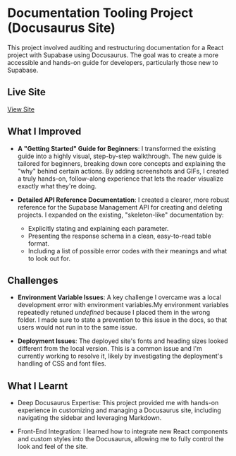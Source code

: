 # Documentation Tooling Project (Docusaurus Site)
This project involved auditing and restructuring documentation for a React project with Supabase using Docusaurus. The goal was to create a more accessible and hands-on guide for developers, particularly those new to Supabase.

## Live Site
[View Site](https://writetech-accelerator-portfolio-que.vercel.app/)

## What I Improved
- **A "Getting Started" Guide for Beginners**: I transformed the existing guide into a highly visual, step-by-step walkthrough. The new guide is tailored for beginners, breaking down core concepts and explaining the "why" behind certain actions. By adding screenshots and GIFs, I created a truly hands-on, follow-along experience that lets the reader visualize exactly what they're doing.

- **Detailed API Reference Documentation**: I created a clearer, more robust reference for the Supabase Management API for creating and deleting projects. I expanded on the existing, "skeleton-like" documentation by:
    - Explicitly stating and explaining each parameter.
    - Presenting the response schema in a clean, easy-to-read table format.
    - Including a list of possible error codes with their meanings and what to look out for.


## Challenges
- **Environment Variable Issues**: A key challenge I overcame was a local development error with environment variables.My environment variables repeatedly retuned *undefined* because I placed them in the wrong folder. I made sure to state a prevention to this issue in the docs, so that users would not run in to the same issue. 

- **Deployment Issues**: The deployed site's fonts and heading sizes looked different from the local version. This is a common issue and I'm currently working to resolve it, likely by investigating the deployment's handling of CSS and font files.

## What I Learnt
- Deep Docusaurus Expertise: This project provided me with hands-on experience in customizing and managing a Docusaurus site, including navigating the sidebar and leveraging Markdown.

- Front-End Integration: I learned how to integrate new React components and custom styles into the Docusaurus, allowing me to fully control the look and feel of the site.
